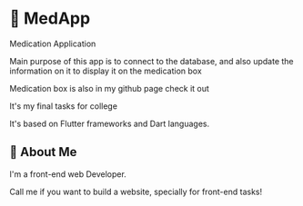 
# 💊 MedApp

Medication Application

Main purpose of this app is to connect to the database, and also update the information on it to display it on the medication box

Medication box is also in my github page check it out

It's my final tasks for college

It's based on Flutter frameworks and Dart languages.
## 🚀 About Me
I'm a front-end web Developer.

Call me if you want to build a website, specially for front-end tasks!

